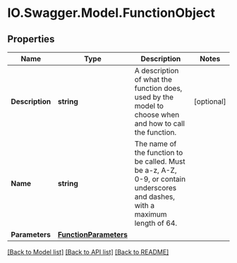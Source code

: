 # IO.Swagger.Model.FunctionObject
## Properties

Name | Type | Description | Notes
------------ | ------------- | ------------- | -------------
**Description** | **string** | A description of what the function does, used by the model to choose when and how to call the function. | [optional] 
**Name** | **string** | The name of the function to be called. Must be a-z, A-Z, 0-9, or contain underscores and dashes, with a maximum length of 64. | 
**Parameters** | [**FunctionParameters**](FunctionParameters.md) |  | 

[[Back to Model list]](../README.md#documentation-for-models) [[Back to API list]](../README.md#documentation-for-api-endpoints) [[Back to README]](../README.md)

